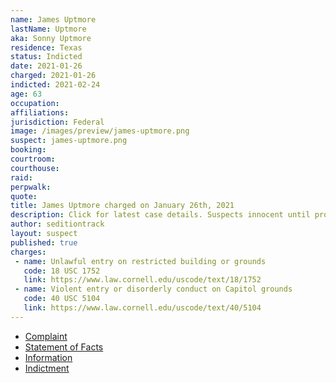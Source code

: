 ```yaml
---
name: James Uptmore
lastName: Uptmore
aka: Sonny Uptmore
residence: Texas
status: Indicted
date: 2021-01-26
charged: 2021-01-26
indicted: 2021-02-24
age: 63
occupation:
affiliations:
jurisdiction: Federal
image: /images/preview/james-uptmore.png
suspect: james-uptmore.png
booking:
courtroom:
courthouse:
raid:
perpwalk:
quote:
title: James Uptmore charged on January 26th, 2021
description: Click for latest case details. Suspects innocent until proven guilty.
author: seditiontrack
layout: suspect
published: true
charges:
 - name: Unlawful entry on restricted building or grounds
   code: 18 USC 1752
   link: https://www.law.cornell.edu/uscode/text/18/1752
 - name: Violent entry or disorderly conduct on Capitol grounds
   code: 40 USC 5104
   link: https://www.law.cornell.edu/uscode/text/40/5104
---
```

- [Complaint](https://www.justice.gov/opa/page/file/1360731/download)
- [Statement of Facts](https://www.justice.gov/opa/page/file/1360731/download)
- [Information](https://www.justice.gov/usao-dc/case-multi-defendant/file/1377851/download)
- [Indictment](https://www.justice.gov/usao-dc/case-multi-defendant/file/1377851/download)
